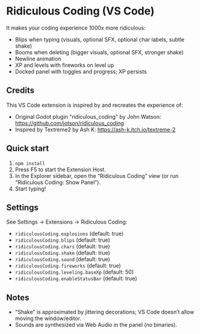 # Ridiculous Coding (VS Code)

It makes your coding experience 1000x more ridiculous:
- Blips when typing (visuals, optional SFX, optional char labels, subtle shake)
- Booms when deleting (bigger visuals, optional SFX, stronger shake)
- Newline animation
- XP and levels with fireworks on level up
- Docked panel with toggles and progress; XP persists

## Credits

This VS Code extension is inspired by and recreates the experience of:
- Original Godot plugin "ridiculous_coding" by John Watson: https://github.com/jotson/ridiculous_coding
- Inspired by Textreme2 by Ash K: https://ash-k.itch.io/textreme-2

## Quick start
1. `npm install`
2. Press F5 to start the Extension Host.
3. In the Explorer sidebar, open the “Ridiculous Coding” view (or run “Ridiculous Coding: Show Panel”).
4. Start typing!

## Settings
See Settings → Extensions → Ridiculous Coding:
- `ridiculousCoding.explosions` (default: true)
- `ridiculousCoding.blips` (default: true)
- `ridiculousCoding.chars` (default: true)
- `ridiculousCoding.shake` (default: true)
- `ridiculousCoding.sound` (default: true)
- `ridiculousCoding.fireworks` (default: true)
- `ridiculousCoding.leveling.baseXp` (default: 50)
- `ridiculousCoding.enableStatusBar` (default: true)

## Notes
- “Shake” is approximated by jittering decorations; VS Code doesn’t allow moving the window/editor.
- Sounds are synthesized via Web Audio in the panel (no binaries).